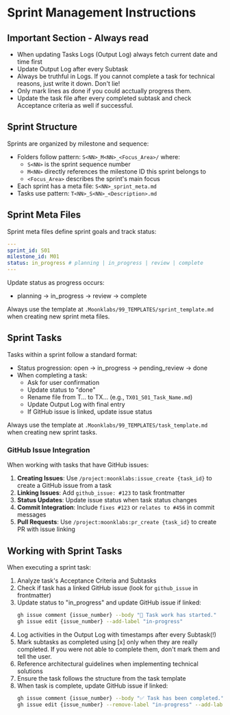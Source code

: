 # Sprint Management Instructions

## Important Section - Always read

- When updating Tasks Logs (Output Log) always fetch current date and time first
- Update Output Log after every Subtask
- Always be truthful in Logs. If you cannot complete a task for technical reasons, just write it down. Don't lie!
- Only mark lines as done if you could acctually progress them.
- Update the task file after every completed subtask and check Acceptance criteria as well if successful.

## Sprint Structure

Sprints are organized by milestone and sequence:

- Folders follow pattern: `S<NN>_M<NN>_<Focus_Area>/` where:
  - `S<NN>` is the sprint sequence number
  - `M<NN>` directly references the milestone ID this sprint belongs to
  - `<Focus_Area>` describes the sprint's main focus
- Each sprint has a meta file: `S<NN>_sprint_meta.md`
- Tasks use pattern: `T<NN>_S<NN>_<Description>.md`

## Sprint Meta Files

Sprint meta files define sprint goals and track status:

```yaml
---
sprint_id: S01
milestone_id: M01
status: in_progress # planning | in_progress | review | complete
---
```

Update status as progress occurs:

- planning → in_progress → review → complete

Always use the template at `.Moonklabs/99_TEMPLATES/sprint_template.md` when creating new sprint meta files.

## Sprint Tasks

Tasks within a sprint follow a standard format:

- Status progression: open → in_progress → pending_review → done
- When completing a task:
  - Ask for user confirmation
  - Update status to "done"
  - Rename file from T... to TX... (e.g., `TX01_S01_Task_Name.md`)
  - Update Output Log with final entry
  - If GitHub issue is linked, update issue status

Always use the template at `.Moonklabs/99_TEMPLATES/task_template.md` when creating new sprint tasks.

### GitHub Issue Integration

When working with tasks that have GitHub issues:

1. **Creating Issues**: Use `/project:moonklabs:issue_create {task_id}` to create a GitHub issue from a task
2. **Linking Issues**: Add `github_issue: #123` to task frontmatter
3. **Status Updates**: Update issue status when task status changes
4. **Commit Integration**: Include `fixes #123` or `relates to #456` in commit messages
5. **Pull Requests**: Use `/project:moonklabs:pr_create {task_id}` to create PR with issue linking

## Working with Sprint Tasks

When executing a sprint task:

1. Analyze task's Acceptance Criteria and Subtasks
2. Check if task has a linked GitHub issue (look for `github_issue` in frontmatter)
3. Update status to "in_progress" and update GitHub issue if linked:
   ```bash
   gh issue comment {issue_number} --body "🚀 Task work has started."
   gh issue edit {issue_number} --add-label "in-progress"
   ```
4. Log activities in the Output Log with timestamps after every Subtask(!)
5. Mark subtasks as completed using [x] only when they are really completed. If you were not able to complete them, don't mark them and tell the user.
6. Reference architectural guidelines when implementing technical solutions
7. Ensure the task follows the structure from the task template
8. When task is complete, update GitHub issue if linked:
   ```bash
   gh issue comment {issue_number} --body "✅ Task has been completed."
   gh issue edit {issue_number} --remove-label "in-progress" --add-label "completed"
   ```
